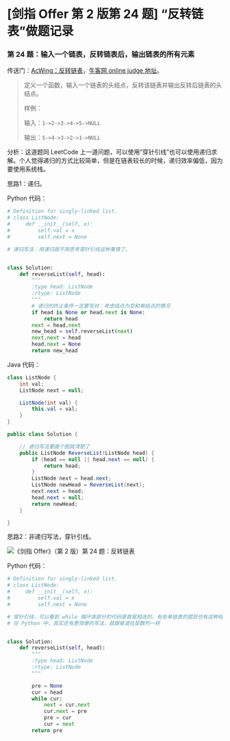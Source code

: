 # [剑指 Offer 第 2 版第 24 题] “反转链表”做题记录

### 第 24 题：输入一个链表，反转链表后，输出链表的所有元素

传送门：[AcWing：反转链表](https://www.acwing.com/problem/content/33/)，[牛客网 online judge 地址](https://www.nowcoder.com/practice/75e878df47f24fdc9dc3e400ec6058ca?tpId=13&tqId=11168&tPage=1&rp=1&ru=%2Fta%2Fcoding-interviews&qru=%2Fta%2Fcoding-interviews%2Fquestion-ranking)。

> 定义一个函数，输入一个链表的头结点，反转该链表并输出反转后链表的头结点。
>
> 样例：
>
> 输入：`1->2->3->4->5->NULL`
> 
> 输出：`5->4->3->2->1->NULL`

分析：这道题同 LeetCode 上一道问题，可以使用“穿针引线”也可以使用递归求解。个人觉得递归的方式比较简单，但是在链表较长的时候，递归效率偏低，因为要使用系统栈。

思路1：递归。

Python 代码：

```python
# Definition for singly-linked list.
# class ListNode:
#     def __init__(self, x):
#         self.val = x
#         self.next = None

# 递归写法：用递归就不用思考穿针引线这种事情了。


class Solution:
    def reverseList(self, head):
        """
        :type head: ListNode
        :rtype: ListNode
        """
        # 递归的终止条件一定要写对：考虑结点为空和单结点的情况
        if head is None or head.next is None:
            return head
        next = head.next
        new_head = self.reverseList(next)
        next.next = head
        head.next = None
        return new_head

```

Java 代码：

```java
class ListNode {
    int val;
    ListNode next = null;

    ListNode(int val) {
        this.val = val;
    }
}

public class Solution {

    // 递归写法要画个图就清楚了
    public ListNode ReverseList(ListNode head) {
        if (head == null || head.next == null) {
            return head;
        }
        ListNode next = head.next;
        ListNode newHead = ReverseList(next);
        next.next = head;
        head.next = null;
        return newHead;
    }

}
```

思路2：非递归写法，穿针引线。

![《剑指 Offer》（第 2 版）第 24 题：反转链表](https://liweiwei1419.github.io/images/sword-for-offer/24-1.jpg)

Python 代码：

```python
# Definition for singly-linked list.
# class ListNode:
#     def __init__(self, x):
#         self.val = x
#         self.next = None

# 穿针引线，可以看到 while 循环体部分的代码是首尾相连的，有些单链表的题目也有这种规律，感觉很神奇
# 在 Python 中，其实还有更简便的写法，就跟斐波拉契数列一样


class Solution:
    def reverseList(self, head):
        """
        :type head: ListNode
        :rtype: ListNode
        """

        pre = None
        cur = head
        while cur:
            next = cur.next
            cur.next = pre
            pre = cur
            cur = next
        return pre
```

<script src='https://cdnjs.cloudflare.com/ajax/libs/mathjax/2.7.5/MathJax.js?config=TeX-MML-AM_CHTML' async></script>
<script type="text/x-mathjax-config">
MathJax.Hub.Config({
tex2jax: {
  inlineMath: [['$','$'], ['\\(','\\)']],
  processEscapes: true
  },
displayAlign : "left",
TeX: {
        equationNumbers: {
            autoNumber: "all",
            useLabelIds: true
        }
    },
    "HTML-CSS": {
        linebreaks: {
            automatic: true
        },
        scale: 100,
        styles: {
          ".MathJax_Display": {
            "text-align": "left",
            "width" : "auto",
            "margin": "10px 0px 10px 0px !important",
            "background-color": "#f5f5f5 !important",
            "border-radius": "3px !important",
            border:  "1px solid #ccc !important",
            padding: "5px 5px 5px 5px !important"
          },
          ".MathJax": {
            "background-color": "#f5f5f5 !important",
            padding: "2px 2px 2px 2px !important"
          }
        }
    },
    SVG: {
        linebreaks: {
            automatic: true
        }
    }
});
</script>